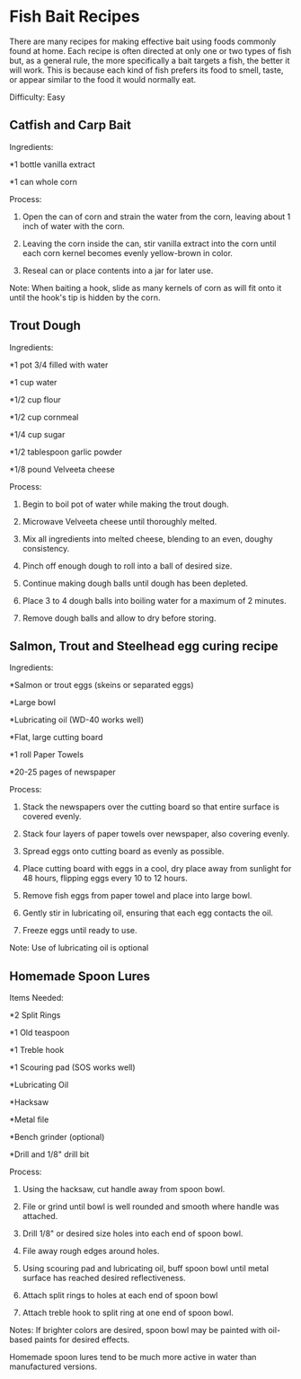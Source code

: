 # Fish Bait Recipes

There are many recipes for making effective bait using foods commonly found at home. Each recipe is often directed at only one or two types of fish but, as a general rule, the more specifically a bait targets a fish, the better it will work. This is because each kind of fish prefers its food to smell, taste, or appear similar to the food it would normally eat.

Difficulty: Easy

## Catfish and Carp Bait  
  
Ingredients:   
  
*1 bottle vanilla extract  
  
*1 can whole corn  
  
Process:   
  
1. Open the can of corn and strain the water from the corn, leaving about 1 inch of water with the corn.  
  
2. Leaving the corn inside the can, stir vanilla extract into the corn until each corn kernel becomes evenly yellow-brown in color.   
  
3. Reseal can or place contents into a jar for later use.   
  
Note: When baiting a hook, slide as many kernels of corn as will fit onto it until the hook's tip is hidden by the corn. 


## Trout Dough  
  
Ingredients:  
  
*1 pot 3/4 filled with water  
  
*1 cup water  
  
*1/2 cup flour  
  
*1/2 cup cornmeal  
  
*1/4 cup sugar  
  
*1/2 tablespoon garlic powder  
  
*1/8 pound Velveeta cheese  
  
Process:  
  
1. Begin to boil pot of water while making the trout dough.  
  
2. Microwave Velveeta cheese until thoroughly melted.  
  
3. Mix all ingredients into melted cheese, blending to an even, doughy consistency.  
  
4. Pinch off enough dough to roll into a ball of desired size.  
  
5. Continue making dough balls until dough has been depleted.  
  
6. Place 3 to 4 dough balls into boiling water for a maximum of 2 minutes.  
  
7. Remove dough balls and allow to dry before storing.


## Salmon, Trout and Steelhead egg curing recipe  
  
Ingredients:   
  
*Salmon or trout eggs (skeins or separated eggs)  
  
*Large bowl  
  
*Lubricating oil (WD-40 works well)  
  
*Flat, large cutting board  
  
*1 roll Paper Towels  
  
*20-25 pages of newspaper  
  
Process:  
  
1. Stack the newspapers over the cutting board so that entire surface is covered evenly.  
  
2. Stack four layers of paper towels over newspaper, also covering evenly.  
  
3. Spread eggs onto cutting board as evenly as possible.  
  
4. Place cutting board with eggs in a cool, dry place away from sunlight for 48 hours, flipping eggs every 10 to 12 hours.  
  
5. Remove fish eggs from paper towel and place into large bowl.  
  
6. Gently stir in lubricating oil, ensuring that each egg contacts the oil.  
  
7. Freeze eggs until ready to use.  
  
Note: Use of lubricating oil is optional

## Homemade Spoon Lures  
  
Items Needed:  
  
*2 Split Rings  
  
*1 Old teaspoon  
  
*1 Treble hook  
  
*1 Scouring pad (SOS works well)  
  
*Lubricating Oil  
  
*Hacksaw  
  
*Metal file   
  
*Bench grinder (optional)  
  
*Drill and 1/8" drill bit  
  
Process:  
  
1. Using the hacksaw, cut handle away from spoon bowl.  
  
2. File or grind until bowl is well rounded and smooth where handle was attached.  
  
3. Drill 1/8" or desired size holes into each end of spoon bowl.  
  
4. File away rough edges around holes.  
  
5. Using scouring pad and lubricating oil, buff spoon bowl until metal surface has reached desired reflectiveness.  
  
6. Attach split rings to holes at each end of spoon bowl  
  
7. Attach treble hook to split ring at one end of spoon bowl.  
  
Notes: If brighter colors are desired, spoon bowl may be painted with oil-based paints for desired effects.  
  
Homemade spoon lures tend to be much more active in water than manufactured versions.


